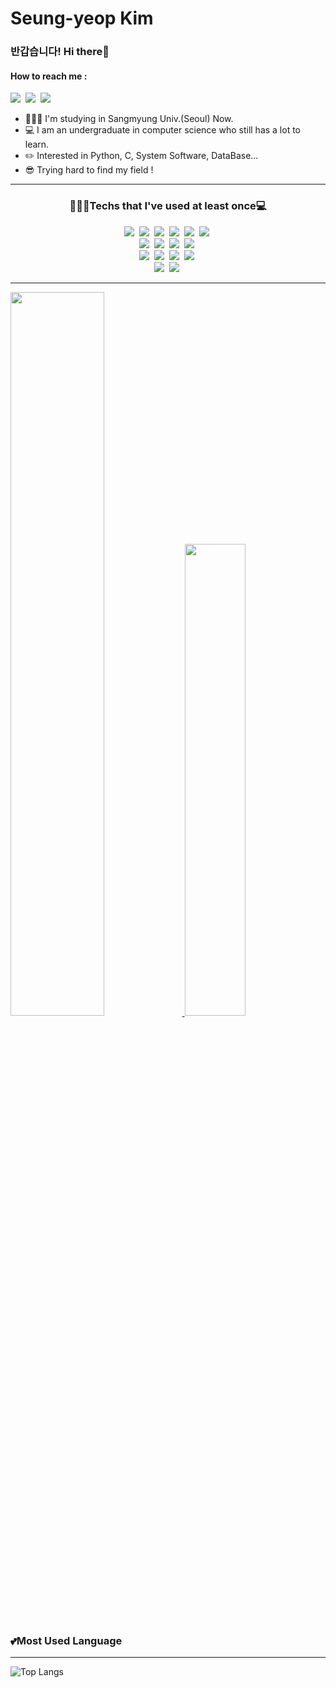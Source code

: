 <h1> Seung-yeop Kim </h1>
<h3>반갑습니다! Hi there👋</h3>

<!--
**yeopyeop-82/yeopyeop-82** is a ✨ _special_ ✨ repository because its `README.md` (this file) appears on your GitHub profile.

Here are some ideas to get you started:

- 🔭 I’m currently working on ...
- 🌱 I’m currently learning ...
- 👯 I’m looking to collaborate on ...
- 🤔 I’m looking for help with ...
- 💬 Ask me about ...
- 📫 How to reach me: ...
- 😄 Pronouns: ...
- ⚡ Fun fact: ...
-->

<h4>How to reach me : </h4>
<p>
  <a href="https://www.instagram.com/yeopyeop_82/"/>
  <img src="https://img.shields.io/badge/Instagram-E4405F?style=flat-square&logo=Instagram&logoColor=white"/></a>&nbsp
  <a href="https://blog.naver.com/symj8253"/>
  <img src="https://img.shields.io/badge/Blog-03C75A?style=flat-square&logo=Naver&logoColor=white"/></a>&nbsp
  <a href="mailto:a01055143647@gmail.com"/>
  <img src="https://img.shields.io/badge/Gmail-EA4335?style=flat-square&logo=Gmail&logoColor=white"/></a>&nbsp
</p>

* 👨🏻‍💻 I'm studying in Sangmyung Univ.(Seoul) Now.
* 💻 I am an undergraduate in computer science who still has a lot to learn.
* ✏️ Interested in Python, C, System Software, DataBase...
* 😎 Trying hard to find my field !

<hr>
  
<h3 align="center"> 👨🏻‍💻Techs that I've used at least once💻</h3>

<p align="center">
  <img src="https://img.shields.io/badge/C-A8B9CC?style=flat-square&logo=C&logoColor=white"/></a>&nbsp
  <img src="https://img.shields.io/badge/Python-3776AB?style=flat-square&logo=Python&logoColor=white"/></a>&nbsp
  <img src="https://img.shields.io/badge/Java-007396?style=flat-square&logo=Java&logoColor=white"/></a>&nbsp
  <img src="https://img.shields.io/badge/Kotlin-7F52FF?style=flat-square&logo=Kotlin&logoColor=white"/></a>&nbsp
  <img src="https://img.shields.io/badge/HTML-E34F26?style=flat-square&logo=HTML5&logoColor=white"/></a>&nbsp
  <img src="https://img.shields.io/badge/CSS-1572B6?style=flat-square&logo=CSS3&logoColor=white"/></a>&nbsp <br>
  <img src="https://img.shields.io/badge/Visual-Studio-5C2D91?style=flat-square&logo=Visual-Studio&logoColor=white"/></a>&nbsp
  <img src="https://img.shields.io/badge/Android-Studio-3DDC84?style=flat-square&logo=Android-Studio&logoColor=white"/></a>&nbsp
  <img src="https://img.shields.io/badge/Eclipse-IDE-2C2255?style=flat-square&logo=Eclipse-IDE&logoColor=white"/></a>&nbsp
  <img src="https://img.shields.io/badge/PyCharm-000000?style=flat-square&logo=PyCharm&logoColor=white"/></a>&nbsp <br>
  <img src="https://img.shields.io/badge/macOS-000000?style=flat-square&logo=macOS&logoColor=white"/></a>&nbsp
  <img src="https://img.shields.io/badge/Windows-0078D6?style=flat-square&logo=Windows&logoColor=white"/></a>&nbsp
  <img src="https://img.shields.io/badge/iOS-000000?style=flat-square&logo=iOS&logoColor=white"/></a>&nbsp
  <img src="https://img.shields.io/badge/Android-3DDC84?style=flat-square&logo=Android&logoColor=white"/></a>&nbsp <br>
  <img src="https://img.shields.io/badge/Notion-000000?style=flat-square&logo=notion&logoColor=white"/></a>&nbsp
  <img src="https://img.shields.io/badge/GitHub-181717?style=flat-square&logo=GitHub&logoColor=white"/></a>&nbsp <br>
</p>

<hr>

<p>  
  <a href="https://github.com/anuraghazra/github-readme-stats">
    <img src="https://github-readme-stats.vercel.app/api?username=yeopyeop-82&show_icons=true" width=54.5% />
  </a>
  <a href="https://solved.ac/symj8253">
    <img src="http://mazassumnida.wtf/api/v2/generate_badge?boj=symj8253" width=44% />
  </a>
  <h3>💕Most Used Language<br></h3>
  <hr>
  <p><img src="https://github-readme-stats.vercel.app/api/top-langs/?username=yeopyeop-82&amp;layout=compact&amp;theme=radical" alt="Top Langs"></p>
</p>
